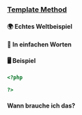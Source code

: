 ### [Template Method](/template-method.md)

#### 🌍 Echtes Weltbeispiel


#### 💬 In einfachen Worten

#### 🖥 Beispiel

```php 
<?php

?>
```

#### Wann brauche ich das? 
